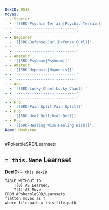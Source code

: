 ```yaml
---
DexID: 0518
Moves:
- - Starter
  - '[[SRD-Psychic Terrain|Psychic Terrain]]'
- - '---------------------------'
  - '---------------------------'
- - Beginner
  - '[[SRD-Defense Curl|Defense Curl]]'
- - '---------------------------'
  - '---------------------------'
- - Amateur
  - '[[SRD-Psybeam|Psybeam]]'
- - Amateur
  - '[[SRD-Hypnosis|Hypnosis]]'
- - '---------------------------'
  - '---------------------------'
- - Ace
  - '[[SRD-Lucky Chant|Lucky Chant]]'
- - '---------------------------'
  - '---------------------------'
- - Pro
  - '[[SRD-Pain Split|Pain Split]]'
- - Pro
  - '[[SRD-Heal Bell|Heal Bell]]'
- - Pro
  - '[[SRD-Healing Wish|Healing Wish]]'
Name: Musharna
---
```


#PokeroleSRD/Learnsets

## `= this.Name` Learnset

**DexID:** `= this.DexID`

```dataview
TABLE WITHOUT ID
    T[0] AS Learned,
    T[1] AS Move
FROM #PokeroleSRD/Learnsets
flatten moves as T
where file.path = this.file.path
```

